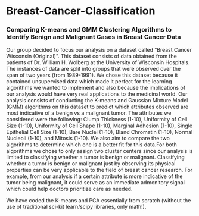 # Breast-Cancer-Classification
### Comparing K-means and GMM Clustering Algorithms to Identify Benign and Malignant Cases in Breast Cancer Data

Our group decided to focus our analysis on a dataset called “Breast Cancer Wisconsin (Original)”. This dataset consists of data obtained from the patients of Dr. William H. Wolberg at the University of Wisconsin Hospitals. The instances of data are split into groups that were observed over the span of two years (from 1989-1991). We chose this dataset because it contained unsupervised data which made it perfect for the learning algorithms we wanted to implement and also because the implications of our analysis would have very real applications to the medicinal world. Our analysis consists of conducting the K-means and Gaussian Mixture Model (GMM) algorithms on this dataset to predict which attributes observed are most indicative of a benign vs a malignant tumor. The attributes we considered were the following: Clump Thickness (1-10), Uniformity of Cell Size (1-10), Uniformity of Cell Shape (1-10), Marginal Adhesion (1-10), Single Epithelial Cell Size (1-10), Bare Nuclei (1-10), Bland Chromatin (1-10), Normal Nucleoli (1-10), and Mitosis (1-10). We also aim to compare the two algorithms to determine which one is a better fit for this data.For both algorithms we chose to only assign two cluster centers since our analysis is limited to classifying whether a tumor is benign or malignant. Classifying whether a tumor is benign or malignant just by observing its physical properties can be very applicable to the field of breast cancer research. For example, from our analysis if a certain attribute is more indicative of the tumor being malignant, it could serve as an immediate admonitory signal which could help doctors prioritize care as needed.

We have coded the K-means and PCA essentially from scratch (without the use of traditional sci-kit learn/scipy libraries, only math!).
